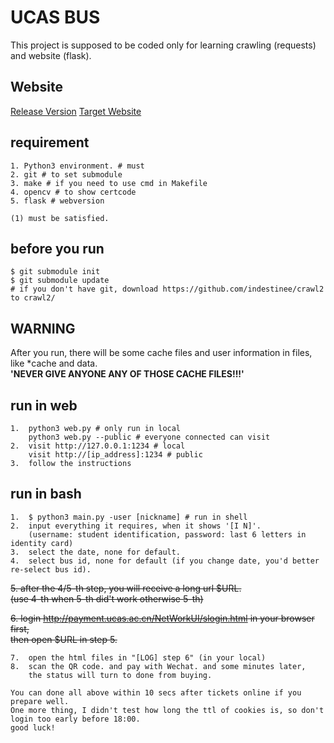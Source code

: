 # UCAS BUS
This project is supposed to be coded only for learning crawling (requests) and website (flask).

## Website
<a href='http://ucasbus.ml'>Release Version</a>
<a href='http://payment.ucas.ac.cn/NetWorkUI/slogin.html'>Target Website</a>

## requirement
```
1. Python3 environment. # must
2. git # to set submodule
3. make # if you need to use cmd in Makefile
4. opencv # to show certcode
5. flask # webversion

(1) must be satisfied.
```

## before you run
```
$ git submodule init
$ git submodule update
# if you don't have git, download https://github.com/indestinee/crawl2 to crawl2/
```

## **WARNING**
After you run, there will be some cache files and user information in files, like \*cache and data.  
**'NEVER GIVE ANYONE ANY OF THOSE CACHE FILES!!!'**

## run in web
```
1.  python3 web.py # only run in local
    python3 web.py --public # everyone connected can visit
2.  visit http://127.0.0.1:1234 # local
    visit http://[ip_address]:1234 # public
3.  follow the instructions
```   

## run in bash
```
1.  $ python3 main.py -user [nickname] # run in shell
2.  input everything it requires, when it shows '[I N]'.
    (username: student identification, password: last 6 letters in identity card)
3.  select the date, none for default.
4.  select bus id, none for default (if you change date, you'd better re-select bus id).
```

~~5.  after the 4/5-th step, you will receive a long url $URL.~~  
    ~~(use 4-th when 5-th did't work otherwise 5-th)~~  

~~6.  login http://payment.ucas.ac.cn/NetWorkUI/slogin.html in your browser first,~~  
    ~~then open $URL in step 5.~~  

```
7.  open the html files in "[LOG] step 6" (in your local)
8.  scan the QR code. and pay with Wechat. and some minutes later, 
    the status will turn to done from buying.

You can done all above within 10 secs after tickets online if you prepare well. 
One more thing, I didn't test how long the ttl of cookies is, so don't login too early before 18:00.
good luck!
```

